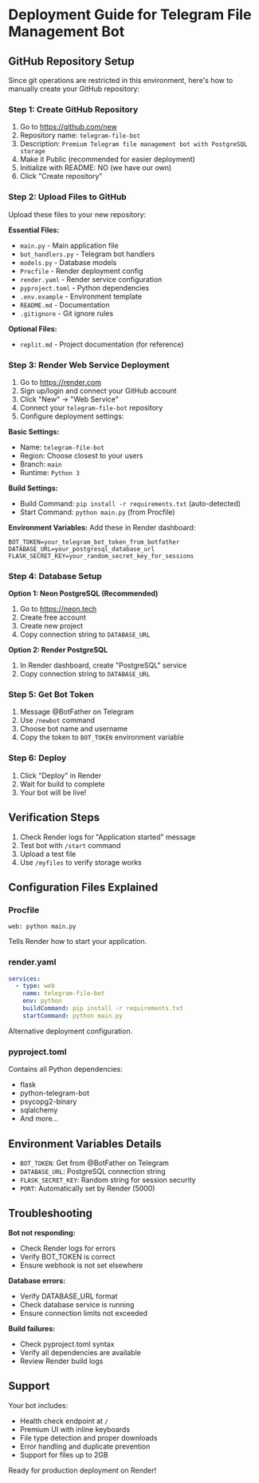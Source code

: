 # Deployment Guide for Telegram File Management Bot

## GitHub Repository Setup

Since git operations are restricted in this environment, here's how to manually create your GitHub repository:

### Step 1: Create GitHub Repository

1. Go to https://github.com/new
2. Repository name: `telegram-file-bot`
3. Description: `Premium Telegram file management bot with PostgreSQL storage`
4. Make it Public (recommended for easier deployment)
5. Initialize with README: NO (we have our own)
6. Click "Create repository"

### Step 2: Upload Files to GitHub

Upload these files to your new repository:

**Essential Files:**
- `main.py` - Main application file
- `bot_handlers.py` - Telegram bot handlers
- `models.py` - Database models
- `Procfile` - Render deployment config
- `render.yaml` - Render service configuration
- `pyproject.toml` - Python dependencies
- `.env.example` - Environment template
- `README.md` - Documentation
- `.gitignore` - Git ignore rules

**Optional Files:**
- `replit.md` - Project documentation (for reference)

### Step 3: Render Web Service Deployment

1. Go to https://render.com
2. Sign up/login and connect your GitHub account
3. Click "New" → "Web Service"
4. Connect your `telegram-file-bot` repository
5. Configure deployment settings:

**Basic Settings:**
- Name: `telegram-file-bot`
- Region: Choose closest to your users
- Branch: `main`
- Runtime: `Python 3`

**Build Settings:**
- Build Command: `pip install -r requirements.txt` (auto-detected)
- Start Command: `python main.py` (from Procfile)

**Environment Variables:**
Add these in Render dashboard:
```
BOT_TOKEN=your_telegram_bot_token_from_botfather
DATABASE_URL=your_postgresql_database_url
FLASK_SECRET_KEY=your_random_secret_key_for_sessions
```

### Step 4: Database Setup

**Option 1: Neon PostgreSQL (Recommended)**
1. Go to https://neon.tech
2. Create free account
3. Create new project
4. Copy connection string to `DATABASE_URL`

**Option 2: Render PostgreSQL**
1. In Render dashboard, create "PostgreSQL" service
2. Copy connection string to `DATABASE_URL`

### Step 5: Get Bot Token

1. Message @BotFather on Telegram
2. Use `/newbot` command
3. Choose bot name and username
4. Copy the token to `BOT_TOKEN` environment variable

### Step 6: Deploy

1. Click "Deploy" in Render
2. Wait for build to complete
3. Your bot will be live!

## Verification Steps

1. Check Render logs for "Application started" message
2. Test bot with `/start` command
3. Upload a test file
4. Use `/myfiles` to verify storage works

## Configuration Files Explained

### Procfile
```
web: python main.py
```
Tells Render how to start your application.

### render.yaml
```yaml
services:
  - type: web
    name: telegram-file-bot
    env: python
    buildCommand: pip install -r requirements.txt
    startCommand: python main.py
```
Alternative deployment configuration.

### pyproject.toml
Contains all Python dependencies:
- flask
- python-telegram-bot
- psycopg2-binary
- sqlalchemy
- And more...

## Environment Variables Details

- `BOT_TOKEN`: Get from @BotFather on Telegram
- `DATABASE_URL`: PostgreSQL connection string
- `FLASK_SECRET_KEY`: Random string for session security
- `PORT`: Automatically set by Render (5000)

## Troubleshooting

**Bot not responding:**
- Check Render logs for errors
- Verify BOT_TOKEN is correct
- Ensure webhook is not set elsewhere

**Database errors:**
- Verify DATABASE_URL format
- Check database service is running
- Ensure connection limits not exceeded

**Build failures:**
- Check pyproject.toml syntax
- Verify all dependencies are available
- Review Render build logs

## Support

Your bot includes:
- Health check endpoint at `/`
- Premium UI with inline keyboards
- File type detection and proper downloads
- Error handling and duplicate prevention
- Support for files up to 2GB

Ready for production deployment on Render!